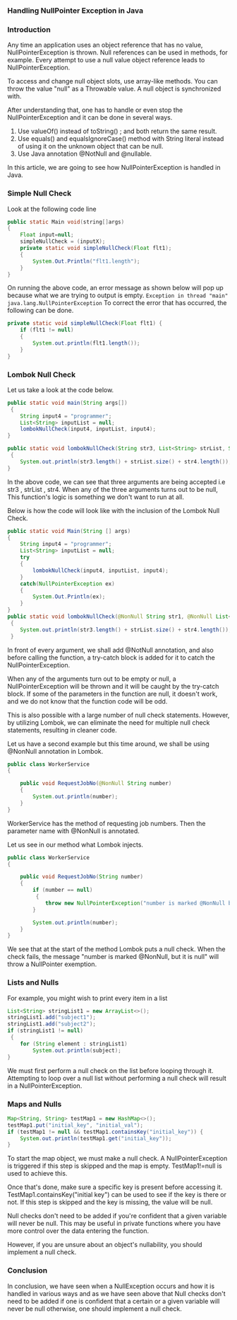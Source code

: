 ### Handling NullPointer Exception in Java
### Introduction
Any time an application uses an object reference that has no value, NullPointerException is thrown. Null references can be used in methods, for example. Every attempt to use a null value object reference leads to NullPointerException.

 To access and change null object slots, use array-like methods. You can throw the value "null" as a Throwable value. A null object is synchronized with.

After understanding that, one has to handle or even stop the NullPointerException and it can be done in several ways.

1. Use valueOf() instead of toString() ; and both return the same result.
2. Use equals() and equalsIgnoreCase() method with String literal instead of using it on the unknown object that can be null.
3. Use Java annotation @NotNull and @nullable.

In this article, we are going to see how NullPointerException is handled in Java.
### Simple Null Check
Look at the following code line
```Java
public static Main void(string[]args)
{
    Float input=null;
    simpleNullCheck = (inputX);
    private static void simpleNullCheck(Float flt1);
    {
        System.Out.Println("flt1.length");
    }
}
```
On running the above code, an error message as shown below will pop up because what we are trying to output is empty.
`Exception in thread "main" java.lang.NullPointerException`
To correct the error that has occurred, the following can be done.
```Java
private static void simpleNullCheck(Float flt1) {
    if (flt1 != null) 
    {
        System.out.println(flt1.length());
    }
}
```
### Lombok Null Check
Let us take a look at the code below.
```Java
public static void main(String args[])
 {
    String input4 = "programmer";
    List<String> inputList = null;
    lombokNullCheck(input4, inputList, input4);
}

public static void lombokNullCheck(String str3, List<String> strList, String str4)
 {
    System.out.println(str3.length() + strList.size() + str4.length());
}
```
In the above code, we can see that three arguments are being accepted i.e str3 , strList , str4. When any of the three arguments turns out to be null, This function's logic is something we don't want to run at all.

Below is how the code will look like with the inclusion of the Lombok Null Check.
```Java
public static void Main(String [] args)
{
    String input4 = "programmer";
    List<String> inputList = null;
    try
    {
        lombokNullCheck(input4, inputList, input4);
    }
    catch(NullPointerException ex)
    {
        System.Out.Println(ex);
    }
}
public static void lombokNullCheck(@NonNull String str1, @NonNull List<String> strList, @NonNull String str2)
 {
    System.out.println(str3.length() + strList.size() + str4.length());
 }
 ```
In front of every argument, we shall add @NotNull annotation, and also before calling the function, a try-catch block is added for it to catch the NullPointerException.

When any of the arguments turn out to be empty or null, a NullPointerException will be thrown and it will be caught by the try-catch block. If some of the parameters in the function are null, it doesn't work, and we do not know that the function code will be odd.

This is also possible with a large number of null check statements. However, by utilizing Lombok, we can eliminate the need for multiple null check statements, resulting in cleaner code.

Let us have a second example but this time around, we shall be using @NonNull annotation in Lombok.
```Java
public class WorkerService 
{

    public void RequestJobNo(@NonNull String number) 
    {
        System.out.println(number);
    }
}
```
WorkerService has the method of requesting job numbers. Then the parameter name with @NonNull is annotated.

Let us see in our method what Lombok injects.
```Java
public class WorkerService 
{

    public void RequestJobNo(String number) 
    {
        if (number == null)
         {
            throw new NullPointerException("number is marked @NonNull but is null");
        }

        System.out.println(number);
    }
}
```
We see that at the start of the method Lombok puts a null check. When the check fails, the message "number is marked @NonNull, but it is null" will throw a NullPointer exemption.
### Lists and Nulls
For example, you might wish to print every item in a list
```Java
List<String> stringList1 = new ArrayList<>();
stringList1.add("subject1");
stringList1.add("subject2");
if (stringList1 != null)
 {
    for (String element : stringList1)
        System.out.println(subject);
}
```
We must first perform a null check on the list before looping through it. Attempting to loop over a null list without performing a null check will result in a NullPointerException.
### Maps and Nulls
```Java
Map<String, String> testMap1 = new HashMap<>();
testMap1.put("initial_key", "initial_val");
if (testMap1 != null && testMap1.containsKey("initial_key")) {
    System.out.println(testMap1.get("initial_key"));
}
```
To start the map object, we must make a null check. A NullPointerException is triggered if this step is skipped and the map is empty. TestMap1!=null is used to achieve this.

Once that's done, make sure a specific key is present before accessing it. TestMap1.containsKey("initial key") can be used to see if the key is there or not. If this step is skipped and the key is missing, the value will be null.

Null checks don't need to be added if you're confident that a given variable will never be null. This may be useful in private functions where you have more control over the data entering the function.

However, if you are unsure about an object's nullability, you should implement a null check.
### Conclusion
In conclusion, we have seen when a NullException occurs and how it is handled in various ways and as we have seen above that Null checks don't need to be added if one is confident that a certain or a given variable will never be null otherwise, one should implement a null check.